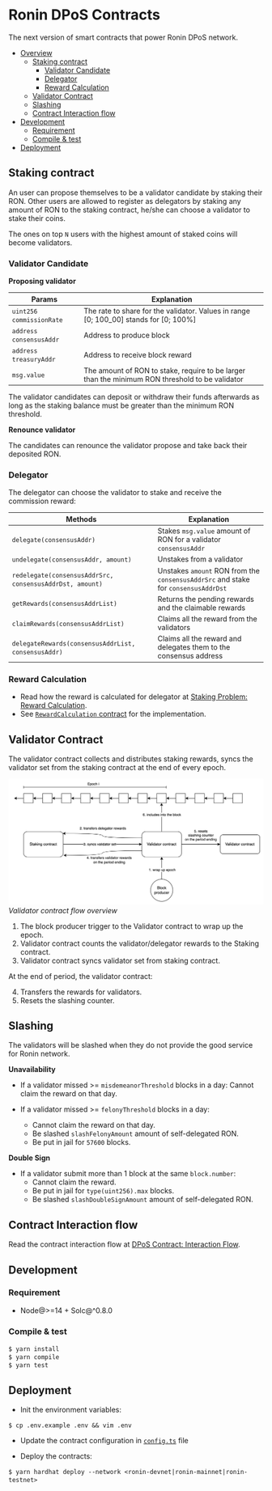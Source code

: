 # Ronin DPoS Contracts

The next version of smart contracts that power Ronin DPoS network.


- [Overview](#ronin-dpos-contracts)
  - [Staking contract](#staking-contract)
    - [Validator Candidate](#validator-candidate)
    - [Delegator](#delegator)
    - [Reward Calculation](#reward-calculation)
  - [Validator Contract](#validator-contract)
  - [Slashing](#slashing)
  - [Contract Interaction flow](#contract-interaction-flow)
- [Development](#development)
  - [Requirement](#requirement)
  - [Compile & test](#compile---test)
- [Deployment](#deployment)

## Staking contract

An user can propose themselves to be a validator candidate by staking their RON. Other users are allowed to register as delegators by staking any amount of RON to the staking contract, he/she can choose a validator to stake their coins.

The ones on top `N` users with the highest amount of staked coins will become validators.

### Validator Candidate

**Proposing validator**

| Params                   | Explanation                                                                                     |
| ------------------------ | ----------------------------------------------------------------------------------------------- |
| `uint256 commissionRate` | The rate to share for the validator. Values in range [0; 100_00] stands for [0; 100%]           |
| `address consensusAddr`  | Address to produce block                                                                        |
| `address treasuryAddr`   | Address to receive block reward                                                                 |
| `msg.value`              | The amount of RON to stake, require to be larger than the minimum RON threshold to be validator |

The validator candidates can deposit or withdraw their funds afterwards as long as the staking balance must be greater than the minimum RON threshold.

**Renounce validator**

The candidates can renounce the validator propose and take back their deposited RON.

### Delegator

The delegator can choose the validator to stake and receive the commission reward:

| Methods                                                   | Explanation                                                                        |
| --------------------------------------------------------- | ---------------------------------------------------------------------------------- |
| `delegate(consensusAddr)`                                 | Stakes `msg.value` amount of RON for a validator `consensusAddr`                   |
| `undelegate(consensusAddr, amount)`                       | Unstakes from a validator                                                          |
| `redelegate(consensusAddrSrc, consensusAddrDst, amount)`  | Unstakes `amount` RON from the `consensusAddrSrc` and stake for `consensusAddrDst` |
| `getRewards(consensusAddrList)`                           | Returns the pending rewards and the claimable rewards                              |
| `claimRewards(consensusAddrList)`                         | Claims all the reward from the validators                                          |
| `delegateRewards(consensusAddrList, consensusAddr)` | Claims all the reward and delegates them to the consensus address                  |

### Reward Calculation

- Read how the reward is calculated for delegator at [Staking Problem: Reward Calculation](https://skymavis.notion.site/Staking-Problem-Reward-Calculation-bd47bbcefde24bbd8e959bee45dfd4a5).
- See [`RewardCalculation` contract](./contracts/staking/RewardCalculation.sol) for the implementation.

## Validator Contract

The validator contract collects and distributes staking rewards, syncs the validator set from the staking contract at the end of every epoch.

![image](./assets/Validator%20Contract%20Overview.drawio.png)
_Validator contract flow overview_

1. The block producer trigger to the Validator contract to wrap up the epoch.
2. Validator contract counts the validator/delegator rewards to the Staking contract.
3. Validator contract syncs validator set from staking contract.

At the end of period, the validator contract:

4. Transfers the rewards for validators.
5. Resets the slashing counter.

## Slashing

The validators will be slashed when they do not provide the good service for Ronin network.

**Unavailability**

- If a validator missed >= `misdemeanorThreshold` blocks in a day: Cannot claim the reward on that day.

- If a validator missed >= `felonyThreshold` blocks in a day:
  - Cannot claim the reward on that day.
  - Be slashed `slashFelonyAmount` amount of self-delegated RON.
  - Be put in jail for `57600` blocks.

**Double Sign**

- If a validator submit more than 1 block at the same `block.number`:
  - Cannot claim the reward.
  - Be put in jail for `type(uint256).max` blocks.
  - Be slashed `slashDoubleSignAmount` amount of self-delegated RON.

## Contract Interaction flow

Read the contract interaction flow at [DPoS Contract: Interaction Flow](https://skymavis.notion.site/DPoS-Contract-Interaction-Flow-3a535cf9048f46f69dd9a45958ad9b85).

## Development

### Requirement

- Node@>=14 + Solc@^0.8.0

### Compile & test

```shell
$ yarn install
$ yarn compile
$ yarn test
```

## Deployment

- Init the environment variables:

```shell
$ cp .env.example .env && vim .env
```

- Update the contract configuration in [`config.ts`](./src/config.ts) file

- Deploy the contracts:

```shell
$ yarn hardhat deploy --network <ronin-devnet|ronin-mainnet|ronin-testnet>
```
